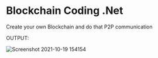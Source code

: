 # Blockchain Coding .Net
 Create your own Blockchain and do that P2P communication 




OUTPUT: 


 
![Screenshot 2021-10-19 154154](https://user-images.githubusercontent.com/75094927/137910114-3bb6d92c-7ac5-40da-b392-73ed8e2faf97.png)
